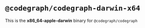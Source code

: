 # `@codegraph/codegraph-darwin-x64`

This is the **x86_64-apple-darwin** binary for `@codegraph/codegraph`
